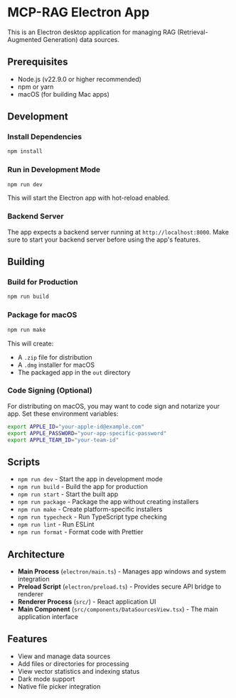 # MCP-RAG Electron App

This is an Electron desktop application for managing RAG (Retrieval-Augmented Generation) data sources.

## Prerequisites

- Node.js (v22.9.0 or higher recommended)
- npm or yarn
- macOS (for building Mac apps)

## Development

### Install Dependencies

```bash
npm install
```

### Run in Development Mode

```bash
npm run dev
```

This will start the Electron app with hot-reload enabled.

### Backend Server

The app expects a backend server running at `http://localhost:8000`. Make sure to start your backend server before using the app's features.

## Building

### Build for Production

```bash
npm run build
```

### Package for macOS

```bash
npm run make
```

This will create:

- A `.zip` file for distribution
- A `.dmg` installer for macOS
- The packaged app in the `out` directory

### Code Signing (Optional)

For distributing on macOS, you may want to code sign and notarize your app. Set these environment variables:

```bash
export APPLE_ID="your-apple-id@example.com"
export APPLE_PASSWORD="your-app-specific-password"
export APPLE_TEAM_ID="your-team-id"
```

## Scripts

- `npm run dev` - Start the app in development mode
- `npm run build` - Build the app for production
- `npm run start` - Start the built app
- `npm run package` - Package the app without creating installers
- `npm run make` - Create platform-specific installers
- `npm run typecheck` - Run TypeScript type checking
- `npm run lint` - Run ESLint
- `npm run format` - Format code with Prettier

## Architecture

- **Main Process** (`electron/main.ts`) - Manages app windows and system integration
- **Preload Script** (`electron/preload.ts`) - Provides secure API bridge to renderer
- **Renderer Process** (`src/`) - React application UI
- **Main Component** (`src/components/DataSourcesView.tsx`) - The main application interface

## Features

- View and manage data sources
- Add files or directories for processing
- View vector statistics and indexing status
- Dark mode support
- Native file picker integration
